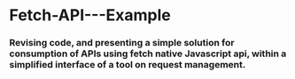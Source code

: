 # Fetch-API---Example

<h3>Revising code, and presenting a simple solution for consumption of APIs using fetch native Javascript api, within a simplified interface of a tool on request management.</h3>
